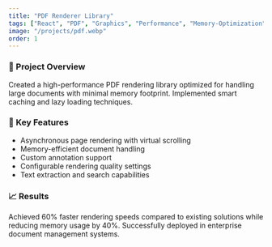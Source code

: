 ```yaml
---
title: "PDF Renderer Library"
tags: ["React", "PDF", "Graphics", "Performance", "Memory-Optimization"]
image: "/projects/pdf.webp"
order: 1
---
```


### 🧠 Project Overview

Created a high-performance PDF rendering library optimized for handling large documents with minimal memory footprint. Implemented smart caching and lazy loading techniques.

### 🔧 Key Features

- Asynchronous page rendering with virtual scrolling
- Memory-efficient document handling
- Custom annotation support
- Configurable rendering quality settings
- Text extraction and search capabilities

### 📈 Results

Achieved 60% faster rendering speeds compared to existing solutions while reducing memory usage by 40%. Successfully deployed in enterprise document management systems.
